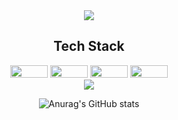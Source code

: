 <div align="center">
  <img src="https://capsule-render.vercel.app/api?type=rounded&color=auto&height=200&section=header&text=Chaereong%20Lim&fontSize=70&desc=welcome%20to%20my%20GitHub&descAlignY=80&descAlign=70&descSize=20">
</div>

<div align="center"><b><h2>Tech Stack</h2></b></div>

<div align="center">
  <img src="https://img.shields.io/badge/HTML5-E34F26?style=for-the-badge&logo=HTML5&logoColor=white" style="width: 60px; height: 20px;">
  <img src="https://img.shields.io/badge/springboot-6DB33F?style=for-the-badge&logo=springboot&logoColor=white" style="width: 60px; height: 20px;">
  <img src="https://img.shields.io/badge/Spring Security-6DB33F?style=for-the-badge&logo=Spring Security&logoColor=white" style="width: 60px; height: 20px;">
  <img src="https://img.shields.io/badge/Spring Data JPA-6DB33F?style=for-the-badge&logo=Spring Security&logoColor=white" style="width: 60px; height: 20px;">
  
</div>


<div align="center">
  <a href="https://hits.seeyoufarm.com">
    <img src="https://hits.seeyoufarm.com/api/count/incr/badge.svg?url=https%3A%2F%2Fgithub.com%2FLimchaereong%2Fhit-counter&count_bg=%2379C83D&title_bg=%23555555&icon=&icon_color=%23E7E7E7&title=hits&edge_flat=false">
  </a>

  ![Anurag's GitHub stats](https://github-readme-stats.vercel.app/api?username=Limchaereong&show_icons=true&theme=dracula)
</div>
